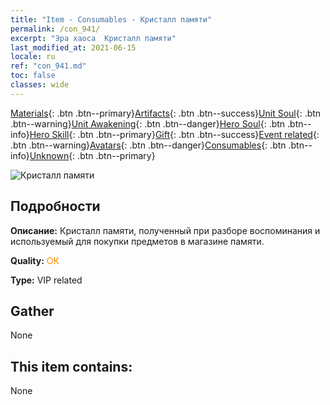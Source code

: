 ```yaml
---
title: "Item - Consumables - Кристалл памяти"
permalink: /con_941/
excerpt: "Эра хаоса  Кристалл памяти"
last_modified_at: 2021-06-15
locale: ru
ref: "con_941.md"
toc: false
classes: wide
---
```

 [Materials](/ItemsRU/){: .btn .btn--primary}[Artifacts](/ItemsRU/Artifacts/){: .btn .btn--success}[Unit Soul](/ItemsRU/UnitSoul/){: .btn .btn--warning}[Unit Awakening](/ItemsRU/UnitAwakening/){: .btn .btn--danger}[Hero Soul](/ItemsRU/HeroSoul/){: .btn .btn--info}[Hero Skill](/ItemsRU/HeroSkill/){: .btn .btn--primary}[Gift](/ItemsRU/Gift/){: .btn .btn--success}[Event related](/ItemsRU/Events/){: .btn .btn--warning}[Avatars](/ItemsRU/Avatars/){: .btn .btn--danger}[Consumables](/ItemsRU/Consumables/){: .btn .btn--info}[Unknown](/ItemsRU/Unknown/){: .btn .btn--primary}

 ![Кристалл памяти](/images/t/i_40033.png)

## Подробности
 **Описание:** Кристалл памяти, полученный при разборе воспоминания и используемый для покупки предметов в магазине памяти.

 **Quality:** <span style="color: #FF8C00">OK</span>

 **Type:** VIP related

## Gather

  None

## This item contains:

  None

